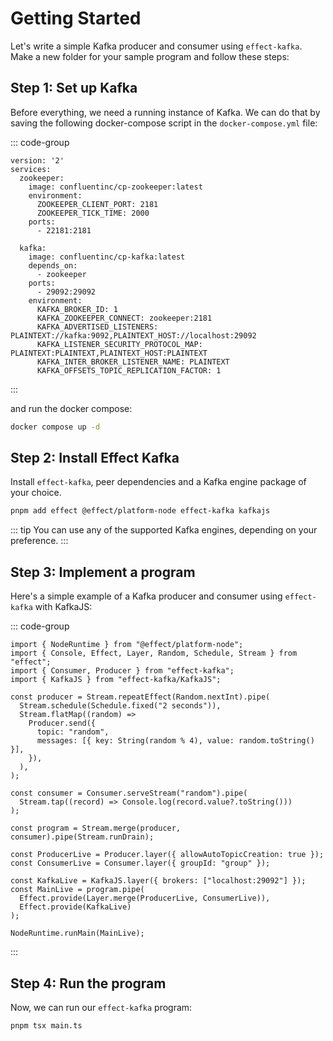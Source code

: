 # Getting Started

Let's write a simple Kafka producer and consumer using `effect-kafka`. Make a new folder for your sample program and follow these steps:

## Step 1: Set up Kafka

Before everything, we need a running instance of Kafka. We can do that by saving the following docker-compose script in the `docker-compose.yml` file:

::: code-group
```yaml:line-numbers [docker-compose.yml]
version: '2'
services:
  zookeeper:
    image: confluentinc/cp-zookeeper:latest
    environment:
      ZOOKEEPER_CLIENT_PORT: 2181
      ZOOKEEPER_TICK_TIME: 2000
    ports:
      - 22181:2181
  
  kafka:
    image: confluentinc/cp-kafka:latest
    depends_on:
      - zookeeper
    ports:
      - 29092:29092
    environment:
      KAFKA_BROKER_ID: 1
      KAFKA_ZOOKEEPER_CONNECT: zookeeper:2181
      KAFKA_ADVERTISED_LISTENERS: PLAINTEXT://kafka:9092,PLAINTEXT_HOST://localhost:29092
      KAFKA_LISTENER_SECURITY_PROTOCOL_MAP: PLAINTEXT:PLAINTEXT,PLAINTEXT_HOST:PLAINTEXT
      KAFKA_INTER_BROKER_LISTENER_NAME: PLAINTEXT
      KAFKA_OFFSETS_TOPIC_REPLICATION_FACTOR: 1
```
:::

and run the docker compose:

```sh
docker compose up -d
```

## Step 2: Install Effect Kafka

Install `effect-kafka`, peer dependencies and a Kafka engine package of your choice.

```sh
pnpm add effect @effect/platform-node effect-kafka kafkajs
```

::: tip
You can use any of the supported Kafka engines, depending on your preference.
:::

## Step 3: Implement a program

Here's a simple example of a Kafka producer and consumer using `effect-kafka` with KafkaJS:

::: code-group
```ts:line-numbers [main.ts]
import { NodeRuntime } from "@effect/platform-node";
import { Console, Effect, Layer, Random, Schedule, Stream } from "effect";
import { Consumer, Producer } from "effect-kafka";
import { KafkaJS } from "effect-kafka/KafkaJS";

const producer = Stream.repeatEffect(Random.nextInt).pipe(
  Stream.schedule(Schedule.fixed("2 seconds")),
  Stream.flatMap((random) =>
    Producer.send({
      topic: "random",
      messages: [{ key: String(random % 4), value: random.toString() }],
    }),
  ),
);

const consumer = Consumer.serveStream("random").pipe(
  Stream.tap((record) => Console.log(record.value?.toString()))
);

const program = Stream.merge(producer, consumer).pipe(Stream.runDrain);

const ProducerLive = Producer.layer({ allowAutoTopicCreation: true });
const ConsumerLive = Consumer.layer({ groupId: "group" });

const KafkaLive = KafkaJS.layer({ brokers: ["localhost:29092"] });
const MainLive = program.pipe(
  Effect.provide(Layer.merge(ProducerLive, ConsumerLive)),
  Effect.provide(KafkaLive)
);

NodeRuntime.runMain(MainLive);
```
:::


## Step 4: Run the program

Now, we can run our `effect-kafka` program:

```sh
pnpm tsx main.ts
```